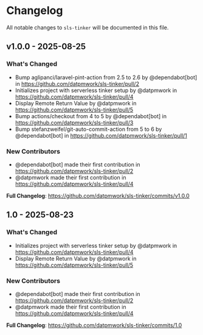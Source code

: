 # Changelog

All notable changes to `sls-tinker` will be documented in this file.

## v1.0.0 - 2025-08-25

### What's Changed

* Bump aglipanci/laravel-pint-action from 2.5 to 2.6 by @dependabot[bot] in https://github.com/datpmwork/sls-tinker/pull/2
* Initializes project with serverless tinker setup by @datpmwork in https://github.com/datpmwork/sls-tinker/pull/4
* Display Remote Return Value by @datpmwork in https://github.com/datpmwork/sls-tinker/pull/5
* Bump actions/checkout from 4 to 5 by @dependabot[bot] in https://github.com/datpmwork/sls-tinker/pull/3
* Bump stefanzweifel/git-auto-commit-action from 5 to 6 by @dependabot[bot] in https://github.com/datpmwork/sls-tinker/pull/1

### New Contributors

* @dependabot[bot] made their first contribution in https://github.com/datpmwork/sls-tinker/pull/2
* @datpmwork made their first contribution in https://github.com/datpmwork/sls-tinker/pull/4

**Full Changelog**: https://github.com/datpmwork/sls-tinker/commits/v1.0.0

## 1.0 - 2025-08-23

### What's Changed

* Initializes project with serverless tinker setup by @datpmwork in https://github.com/datpmwork/sls-tinker/pull/4
* Display Remote Return Value by @datpmwork in https://github.com/datpmwork/sls-tinker/pull/5

### New Contributors

* @dependabot[bot] made their first contribution in https://github.com/datpmwork/sls-tinker/pull/2
* @datpmwork made their first contribution in https://github.com/datpmwork/sls-tinker/pull/4

**Full Changelog**: https://github.com/datpmwork/sls-tinker/commits/1.0

